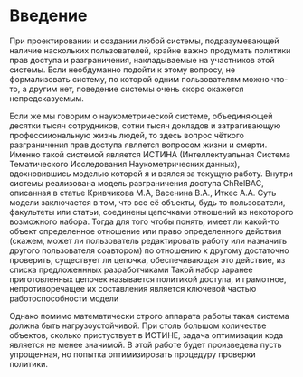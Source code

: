 # Введение

При проектировании и создании любой системы, подразумевающей наличие наскольких пользователей, крайне важно продумать политики прав доступа и разграничения, накладываемые на участников этой системы. Если необдуманно подойти к этому вопросу, не формализовать систему, по которой одним пользователям можно что-то, а другим нет, поведение системы очень скоро окажется непредсказуемым.

Если же мы говорим о наукометрической системе, объединяющей десятки тысяч сотрудников, сотни тысяч докладов и затрагивающую профессииональную жизнь людей, то здесь вопрос чёткого разграничения прав доступа является вопросом жизни и смерти.
Именно такой системой является ИСТИНА (Интеллектуальная Система Тематического Исследования Наукометрических данных), вдохновившись моделью которой я и взялся за текущую работу. Внутри системы реализована модель разграничения доступа ChRelBAC, описанная в статье Кривчикова М.А, Васенина В.А., Иткес А.А.
Суть модели заключается в том, что все её объекты, будь то пользователи, факультеты или статьи, соединены цепочками отношений из некоторого возможного набора. Тогда для того чтобы понять, имеет ли какой-то объект определенное отношение или право определенного действия (скажем, может ли пользователь редактировать работу или назначить другого пользователя соавтором) по отношению к другому достаточно проверить, существует ли цепочка, обеспечивающая это действие, из списка предложеннных разработчиками
Такой набор заранее приготовленных цепочек называется политикой доступа, и грамотное, непротиворечащее их составления является ключевой частью работоспособности модели

Однако помимо математически строго аппарата работы такая система должна быть нагрузоустойчивой. При столь большом количестве объектов, сколько пристуствует в ИСТИНЕ, задача оптимизации кода является не менее значимой. В этой работе будет произведена пусть упрощенная, но попытка оптимизировать процедуру проверки политики.